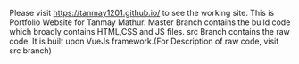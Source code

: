Please visit https://tanmay1201.github.io/ to see the working site.
This is Portfolio Website for Tanmay Mathur.
Master Branch contains the build code which broadly contains HTML,CSS and JS files.
src Branch contains the raw code. It is built upon VueJs framework.(For Description of raw code, visit src branch)
